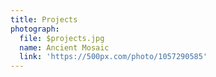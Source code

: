 ```yaml
---
title: Projects
photograph:
  file: $projects.jpg
  name: Ancient Mosaic
  link: 'https://500px.com/photo/1057290585'
---
```

